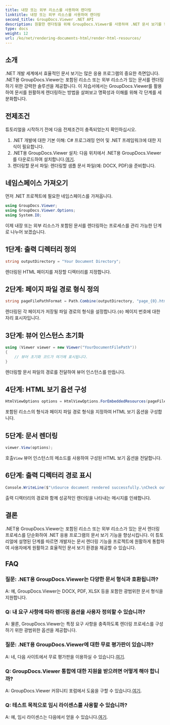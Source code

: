 ```yaml
---
title: 내장 또는 외부 리소스를 사용하여 렌더링
linktitle: 내장 또는 외부 리소스를 사용하여 렌더링
second_title: GroupDocs.Viewer .NET API
description: 원활한 렌더링을 위해 GroupDocs.Viewer를 사용하여 .NET 문서 보기를 향상시킵니다. 효율적인 통합과 우수한 사용자 경험을 위해 튜토리얼을 따르십시오.
type: docs
weight: 12
url: /ko/net/rendering-documents-html/render-html-resources/
---
```

## 소개

.NET 개발 세계에서 효율적인 문서 보기는 많은 응용 프로그램의 중요한 측면입니다. .NET용 GroupDocs.Viewer는 포함된 리소스 또는 외부 리소스가 있는 문서를 렌더링하기 위한 강력한 솔루션을 제공합니다. 이 자습서에서는 GroupDocs.Viewer를 활용하여 문서를 원활하게 렌더링하는 방법을 살펴보고 명확성과 이해를 위해 각 단계를 세분화합니다.

## 전제조건

튜토리얼을 시작하기 전에 다음 전제조건이 충족되었는지 확인하십시오.

1. .NET 개발에 대한 기본 이해: C# 프로그래밍 언어 및 .NET 프레임워크에 대한 지식이 필요합니다.
2.  .NET용 GroupDocs.Viewer 설치: 다음 위치에서 .NET용 GroupDocs.Viewer를 다운로드하여 설치합니다.[여기](https://releases.groupdocs.com/viewer/net/).
3. 렌더링할 문서 파일: 렌더링할 샘플 문서 파일(예: DOCX, PDF)을 준비합니다.

## 네임스페이스 가져오기

먼저 .NET 프로젝트에 필요한 네임스페이스를 가져옵니다.

```csharp
using GroupDocs.Viewer;
using GroupDocs.Viewer.Options;
using System.IO;
```

이제 내장 또는 외부 리소스가 포함된 문서를 렌더링하는 프로세스를 관리 가능한 단계로 나누어 보겠습니다.

## 1단계: 출력 디렉터리 정의

```csharp
string outputDirectory = "Your Document Directory";
```

렌더링된 HTML 페이지를 저장할 디렉터리를 지정합니다.

## 2단계: 페이지 파일 경로 형식 정의

```csharp
string pageFilePathFormat = Path.Combine(outputDirectory, "page_{0}.html");
```

렌더링된 각 페이지가 저장될 파일 경로의 형식을 설정합니다.`{0}` 페이지 번호에 대한 자리 표시자입니다.

## 3단계: 뷰어 인스턴스 초기화

```csharp
using (Viewer viewer = new Viewer("YourDocumentFilePath"))
{
    // 뷰어 초기화 코드가 여기에 표시됩니다.
}
```

렌더링할 문서 파일의 경로를 전달하여 뷰어 인스턴스를 만듭니다.

## 4단계: HTML 보기 옵션 구성

```csharp
HtmlViewOptions options = HtmlViewOptions.ForEmbeddedResources(pageFilePathFormat);
```

포함된 리소스의 형식과 페이지 파일 경로 형식을 지정하여 HTML 보기 옵션을 구성합니다.

## 5단계: 문서 렌더링

```csharp
viewer.View(options);
```

 호출`View` 뷰어 인스턴스의 메소드를 사용하여 구성된 HTML 보기 옵션을 전달합니다.

## 6단계: 출력 디렉터리 경로 표시

```csharp
Console.WriteLine($"\nSource document rendered successfully.\nCheck output in: {outputDirectory}");
```

출력 디렉터리의 경로와 함께 성공적인 렌더링을 나타내는 메시지를 인쇄합니다.

## 결론

.NET용 GroupDocs.Viewer는 포함된 리소스 또는 외부 리소스가 있는 문서 렌더링 프로세스를 단순화하여 .NET 응용 프로그램의 문서 보기 기능을 향상시킵니다. 이 튜토리얼에 설명된 단계를 따르면 개발자는 문서 렌더링 기능을 프로젝트에 원활하게 통합하여 사용자에게 원활하고 효율적인 문서 보기 환경을 제공할 수 있습니다.

## FAQ

### 질문: .NET용 GroupDocs.Viewer는 다양한 문서 형식과 호환됩니까?

A: 예, GroupDocs.Viewer는 DOCX, PDF, XLSX 등을 포함한 광범위한 문서 형식을 지원합니다.

### Q: 내 요구 사항에 따라 렌더링 옵션을 사용자 정의할 수 있습니까?

A: 물론, GroupDocs.Viewer는 특정 요구 사항을 충족하도록 렌더링 프로세스를 구성하기 위한 광범위한 옵션을 제공합니다.

### 질문: .NET용 GroupDocs.Viewer에 대한 무료 평가판이 있습니까?

 A: 네, 다음 사이트에서 무료 평가판을 이용하실 수 있습니다.[여기](https://releases.groupdocs.com/).

### Q: GroupDocs.Viewer 통합에 대한 지원을 받으려면 어떻게 해야 합니까?

 A: GroupDocs.Viewer 커뮤니티 포럼에서 도움을 구할 수 있습니다.[여기](https://forum.groupdocs.com/c/viewer/9).

### Q: 테스트 목적으로 임시 라이센스를 사용할 수 있습니까?

 A: 예, 임시 라이센스는 다음에서 얻을 수 있습니다.[여기](https://purchase.groupdocs.com/temporary-license/).